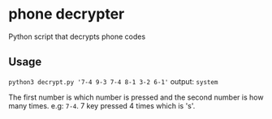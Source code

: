 # phone decrypter
Python script that decrypts phone codes

## Usage
`python3 decrypt.py '7-4 9-3 7-4 8-1 3-2 6-1'`
output: `system`

The first number is which number is pressed and the second number is how many times.
e.g: `7-4`. 7 key pressed 4 times which is 's'.
